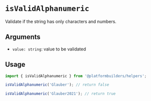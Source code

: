 # `isValidAlphanumeric`

Validate if the string has only characters and numbers.

## Arguments

- `value: string`: value to be validated

## Usage

```jsx
import { isValidAlphanumeric } from '@platformbuilders/helpers';

isValidAlphanumeric('Glauber'); // return false

isValidAlphanumeric('Glauber2021'); // return true
```
